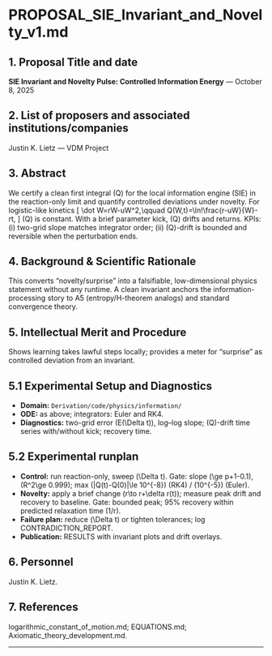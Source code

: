 # PROPOSAL_SIE_Invariant_and_Novelty_v1.md

## 1. Proposal Title and date

**SIE Invariant and Novelty Pulse: Controlled Information Energy** — October 8, 2025

## 2. List of proposers and associated institutions/companies

Justin K. Lietz — VDM Project

## 3. Abstract

We certify a clean first integral (Q) for the local information engine (SIE) in the reaction-only limit and quantify controlled deviations under novelty. For logistic-like kinetics
[
\dot W=rW-uW^2,\qquad Q(W,t)=\ln!\frac{r-uW}{W}-rt,
]
(Q) is constant. With a brief parameter kick, (Q) drifts and returns. KPIs: (i) two-grid slope matches integrator order; (ii) (Q)-drift is bounded and reversible when the perturbation ends.

## 4. Background & Scientific Rationale

This converts “novelty/surprise” into a falsifiable, low-dimensional physics statement without any runtime. A clean invariant anchors the information-processing story to A5 (entropy/H-theorem analogs) and standard convergence theory.

## 5. Intellectual Merit and Procedure

Shows learning takes lawful steps locally; provides a meter for “surprise” as controlled deviation from an invariant.

## 5.1 Experimental Setup and Diagnostics

* **Domain:** `Derivation/code/physics/information/`
* **ODE:** as above; integrators: Euler and RK4.
* **Diagnostics:** two-grid error (E(\Delta t)), log–log slope; (Q)-drift time series with/without kick; recovery time.

## 5.2 Experimental runplan

* **Control:** run reaction-only, sweep (\Delta t). Gate: slope (\ge p+1-0.1), (R^2\ge 0.999); max (|Q(t)-Q(0)|\le 10^{-8}) (RK4) / (10^{-5}) (Euler).
* **Novelty:** apply a brief change (r\to r+\delta r(t)); measure peak drift and recovery to baseline. Gate: bounded peak; 95% recovery within predicted relaxation time (1/r).
* **Failure plan:** reduce (\Delta t) or tighten tolerances; log CONTRADICTION_REPORT.
* **Publication:** RESULTS with invariant plots and drift overlays.

## 6. Personnel

Justin K. Lietz.

## 7. References

logarithmic_constant_of_motion.md; EQUATIONS.md; Axiomatic_theory_development.md.

---
